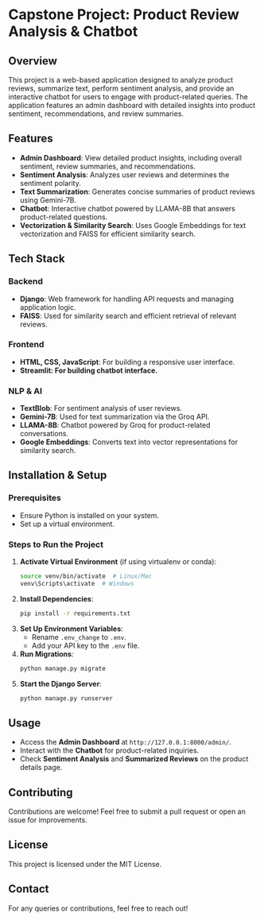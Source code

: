 # Capstone Project: Product Review Analysis & Chatbot

## Overview

This project is a web-based application designed to analyze product reviews, summarize text, perform sentiment analysis, and provide an interactive chatbot for users to engage with product-related queries. The application features an admin dashboard with detailed insights into product sentiment, recommendations, and review summaries.

## Features

- **Admin Dashboard**: View detailed product insights, including overall sentiment, review summaries, and recommendations.
- **Sentiment Analysis**: Analyzes user reviews and determines the sentiment polarity.
- **Text Summarization**: Generates concise summaries of product reviews using Gemini-7B.
- **Chatbot**: Interactive chatbot powered by LLAMA-8B that answers product-related questions.
- **Vectorization & Similarity Search**: Uses Google Embeddings for text vectorization and FAISS for efficient similarity search.

## Tech Stack

### Backend

- **Django**: Web framework for handling API requests and managing application logic.
- **FAISS**: Used for similarity search and efficient retrieval of relevant reviews.

### Frontend

- **HTML, CSS, JavaScript**: For building a responsive user interface.
- **Streamlit: For building chatbot interface.**

### NLP & AI

- **TextBlob**: For sentiment analysis of user reviews.
- **Gemini-7B**: Used for text summarization via the Groq API.
- **LLAMA-8B**: Chatbot powered by Groq for product-related conversations.
- **Google Embeddings**: Converts text into vector representations for similarity search.

## Installation & Setup

### Prerequisites

- Ensure Python is installed on your system.
- Set up a virtual environment.

### Steps to Run the Project

1. **Activate Virtual Environment** (if using virtualenv or conda):
   ```sh
   source venv/bin/activate  # Linux/Mac
   venv\Scripts\activate  # Windows
   ```
2. **Install Dependencies**:
   ```sh
   pip install -r requirements.txt
   ```
3. **Set Up Environment Variables**:
   - Rename `.env_change` to `.env`.
   - Add your API key to the `.env` file.
4. **Run Migrations**:
   ```sh
   python manage.py migrate
   ```
5. **Start the Django Server**:
   ```sh
   python manage.py runserver
   ```

## Usage

- Access the **Admin Dashboard** at `http://127.0.0.1:8000/admin/`.
- Interact with the **Chatbot** for product-related inquiries.
- Check **Sentiment Analysis** and **Summarized Reviews** on the product details page.

## Contributing

Contributions are welcome! Feel free to submit a pull request or open an issue for improvements.

## License

This project is licensed under the MIT License.

## Contact

For any queries or contributions, feel free to reach out!

